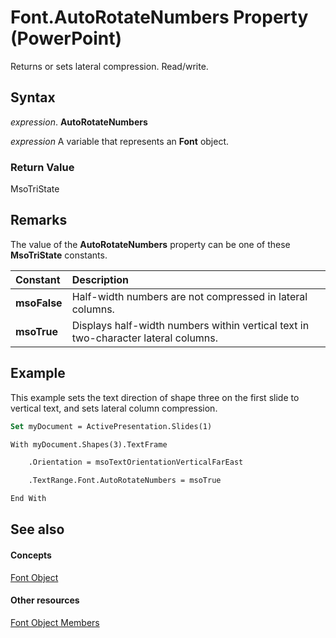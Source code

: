 
# Font.AutoRotateNumbers Property (PowerPoint)

Returns or sets lateral compression. Read/write.


## Syntax

 _expression_. **AutoRotateNumbers**

 _expression_ A variable that represents an **Font** object.


### Return Value

MsoTriState


## Remarks

The value of the  **AutoRotateNumbers** property can be one of these **MsoTriState** constants.



|**Constant**|**Description**|
|:-----|:-----|
|**msoFalse**| Half-width numbers are not compressed in lateral columns.|
|**msoTrue**|Displays half-width numbers within vertical text in two-character lateral columns.|

## Example

This example sets the text direction of shape three on the first slide to vertical text, and sets lateral column compression.


```vb
Set myDocument = ActivePresentation.Slides(1)

With myDocument.Shapes(3).TextFrame

    .Orientation = msoTextOrientationVerticalFarEast

    .TextRange.Font.AutoRotateNumbers = msoTrue

End With
```


## See also


#### Concepts


[Font Object](ad62daaa-01a5-36cc-5451-e0da0134ac95.md)
#### Other resources


[Font Object Members](a2043117-2222-dad3-d73c-0e9d5591c9be.md)
